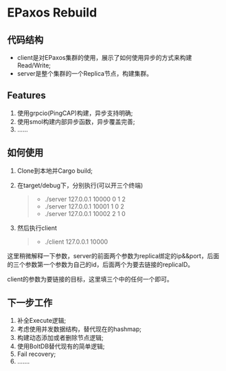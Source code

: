 # EPaxos Rebuild

## 代码结构

* client是对EPaxos集群的使用，展示了如何使用异步的方式来构建Read/Write;
* server是整个集群的一个Replica节点，构建集群。



## Features

1. 使用grpcio(PingCAP)构建，异步支持明确;
2. 使用smol构建内部异步函数，异步覆盖完善;
3. ……



## 如何使用

1. Clone到本地并Cargo build;

2. 在target/debug下，分别执行(可以开三个终端)

   > * ./server 127.0.0.1 10000 0 1 2
   > * ./server 127.0.0.1 10001 1 0 2
   > * ./server 127.0.0.1 10002 2 1 0

3. 然后执行client

   > * ./client 127.0.0.1 10000

这里稍微解释一下参数，server的前面两个参数为replica绑定的ip&&port，后面的三个参数第一个参数为自己的id，后面两个为要去链接的replicaID。

client的参数为要链接的目标，这里填三个中的任何一个即可。

## 下一步工作

1. 补全Execute逻辑;
2. 考虑使用并发数据结构，替代现在的hashmap;
3. 构建动态添加或者删除节点逻辑;
4. 使用BoltDB替代现有的简单逻辑;
5. Fail recovery;
6. …….